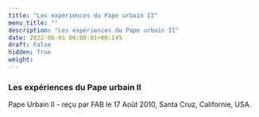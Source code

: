 ```yaml
---
title: "Les expériences du Pape urbain II"
menu_title: ""
description: "Les expériences du Pape urbain II"
date: 2022-06-01 06:00:01+00:145
draft: False
hidden: True
weight:
---
```

### Les expériences du Pape urbain II

Pape Urbain II - reçu par FAB le 17 Août 2010, Santa Cruz, Californie, USA.



